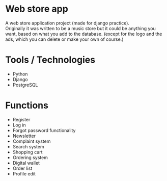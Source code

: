 # Web store app
A web store application project (made for django practice).  
Originally it was written to be a music store but it could be anything you want, based on what you add to the database. (except for the logo and the ads, which you can delete or make your own of course.)  


# Tools / Technologies  
* Python
* Django
* PostgreSQL

# Functions  
* Register
* Log in 
* Forgot password functionality
* Newsletter
* Complaint system
* Search system
* Shopping cart
* Ordering system
* Digital wallet
* Order list
* Profile edit

